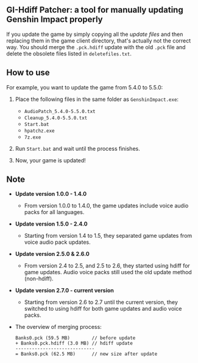 ## GI-Hdiff Patcher: a tool for manually updating Genshin Impact properly

If you update the game by simply copying all the *update files* and then replacing them in the game client directory, that's actually not the correct way. You should merge the `.pck.hdiff` update with the old `.pck` file and delete the obsolete files listed in `deletefiles.txt`.

## How to use

For example, you want to update the game from 5.4.0 to 5.5.0:

1. Place the following files in the same folder as `GenshinImpact.exe`:
   - `AudioPatch_5.4.0-5.5.0.txt`
   - `Cleanup_5.4.0-5.5.0.txt`
   - `Start.bat`
   - `hpatchz.exe`
   - `7z.exe`

2. Run `Start.bat` and wait until the process finishes.
3. Now, your game is updated!

## Note

- **Update version 1.0.0 - 1.4.0**
  - From version 1.0.0 to 1.4.0, the game updates include voice audio packs for all languages.
- **Update version 1.5.0 - 2.4.0**
  - Starting from version 1.4 to 1.5, they separated game updates from voice audio pack updates.
- **Update version 2.5.0 & 2.6.0**
  - From version 2.4 to 2.5, and 2.5 to 2.6, they started using hdiff for game updates. Audio voice packs still used the old update method (non-hdiff).
- **Update version 2.7.0 - current version**
  - Starting from version 2.6 to 2.7 until the current version, they switched to using hdiff for both game updates and audio voice packs.
  
- The overview of merging process:
    ```
    Banks0.pck (59.5 MB)        // before update
    + Banks0.pck.hdiff (3.0 MB) // hdiff update
    -----------------------------
    = Banks0.pck (62.5 MB)      // new size after update
	```
